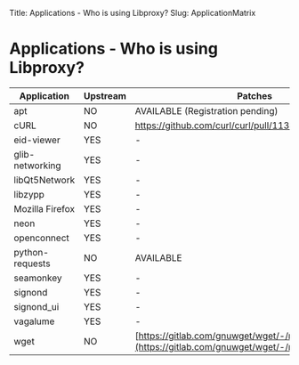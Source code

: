 Title: Applications - Who is using Libproxy?
Slug: ApplicationMatrix

# Applications - Who is using Libproxy?


| Application | Upstream | Patches |
| --- | -- | -- |
| apt | NO | AVAILABLE (Registration pending) |
| cURL | NO | https://github.com/curl/curl/pull/11393 |
| eid-viewer | YES | - |
| glib-networking | YES | - |
| libQt5Network | YES | - |
| libzypp | YES | - |
| Mozilla Firefox | YES | - |
| neon | YES | - |
| openconnect | YES | - |
| python-requests | NO | AVAILABLE |
| seamonkey | YES | - |
| signond | YES | - |
| signond_ui | YES | - |
| vagalume | YES | - |
| wget | NO | [https://gitlab.com/gnuwget/wget/-/merge_requests/35](https://gitlab.com/gnuwget/wget/-/merge_requests/35) |

